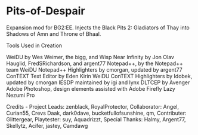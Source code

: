 # Pits-of-Despair

Expansion mod for BG2:EE. Injects the Black Pits 2: Gladiators of Thay into Shadows of Amn and Throne of Bhaal.


Tools Used in Creation

WeiDU by Wes Weimer, the bigg, and Wisp
Near Infinity by Jon Olav Hauglid, FredSRichardson, and argent77
Notepad++, by the Notepad++ team
WeiDU Notepad++ Highlighters by cmorgan, updated by argent77
ConTEXT Text Editor by Eden Kirin
WeiDU ConTEXT Highlighters by Idobek, updated by cmorgan
IESDP maintained by igi and lynx
DLTCEP by Avenger
Adobe Photoshop, design elements assisted with Adobe Firefly
Lazy Nezumi Pro


Credits - 
Project Leads: zenblack, RoyalProtector,
Collaborator: Angel, Curian55, Crevs Daak, dark0dave, bucketfullofsunshine, qm,
Contributer: Glittergear,
Playtester: suy, Aquadrizzt,
Special Thanks:	Halmy, Argent77, Skellytz, Acifer, jastey, Camdawg 

